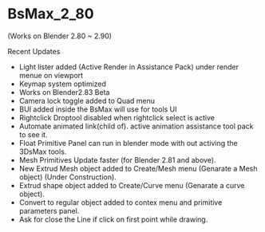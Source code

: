 # BsMax_2_80
(Works on Blender 2.80 ~ 2.90)

Recent Updates
* Light lister added (Active Render in Assistance Pack) under render menue on viewport
* Keymap system optimized
* Works on Blender2.83 Beta
* Camera lock toggle added to Quad menu
* BUI added inside the BsMax will use for tools UI
* Rightclick Droptool disabled when rightclick select is active
* Automate animated link(child of). active animation assistance tool pack to see it.
* Float Primitive Panel can run in blender mode with out activing the 3DsMax tools.
* Mesh Primitives Update faster (for Blender 2.81 and above).
* New Extrud Mesh object added to Create/Mesh menu (Genarate a Mesh object) (Under Construction).
* Extrud shape object added to Create/Curve menu (Genarate a curve object).
* Convert to regular object added to contex menu and primitive parameters panel.
* Ask for close the Line if click on first point while drawing.